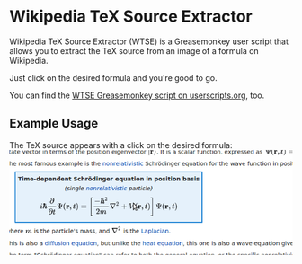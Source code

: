 # Wikipedia TeX Source Extractor

Wikipedia TeX Source Extractor (WTSE) is a Greasemonkey user script that allows you to extract the TeX source from an image of a formula on Wikipedia.

Just click on the desired formula and you're good to go.

You can find the [WTSE Greasemonkey script on userscripts.org](http://userscripts.org/scripts/show/121713), too.

## Example Usage
The TeX source appears with a click on the desired formula:
<img src="https://raw.githubusercontent.com/giu/wikipedia-tex-source-extractor/master/extract-tex-source.gif" alt="Wikipedia TeX Source Extractor - Allows you to extract the TeX source behind an image of a formula on Wikipedia" />
